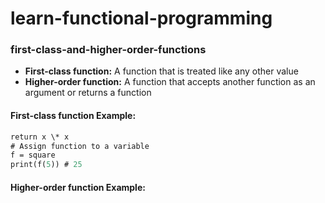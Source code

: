 # learn-functional-programming

### first-class-and-higher-order-functions

-   **First-class function:** A function that is treated like any other value
-   **Higher-order function:** A function that accepts another function as an argument or returns a function

#### First-class function Example:

```def square(x):
return x \* x
# Assign function to a variable
f = square
print(f(5)) # 25
```

#### Higher-order function Example:
